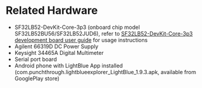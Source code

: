# Related Hardware
* SF32LB52-DevKit-Core-3p3 (onboard chip model SF32LB52BU56/SF32LB52JUD6), refer to [SF32LB52-DevKit-Core-3p3 development board user guide](http://10.21.10.172:6600/devkits/sf32lb52x/SF32LB52-DevKit-Core-3p3.html) for usage instructions
* Agilent 66319D DC Power Supply
* Keysight 34465A Digital Multimeter
* Serial port board
* Android phone with LightBlue App installed (com.punchthrough.lightblueexplorer_LightBlue_1.9.3.apk, available from GooglePlay store)